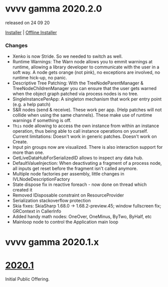 # vvvv gamma 2020.2.0
released on 24 09 20

[Installer](http://teamcity.vvvv.org/guestAuth/app/rest/builds/id:33045/artifacts/content/vvvv_gamma_2020.2.0_setup.exe) |
[Offline Installer](http://teamcity.vvvv.org/guestAuth/app/rest/builds/id:33045/artifacts/content/vvvv_gamma_2020.2.0_setup_offline.exe)


### Changes
* Xenko is now Stride. So we needed to switch as well.
* Runtime Warnings: The Warn node allows you to emmit warnings at runtime, allowing a library developer to communicate with the user in a soft way. A node gets orange (not pink), no exceptions are involved, no runtime hick-up, no panic. 
* Descriptive Tree Patching: With the TreeNodeParentManager & TreeNodeChildrenManager you can ensure that the user gets warned when the object graph patched via process nodes is no tree. 
* SingleInstancePerApp: A singleton mechanism that work per entry point (e.g. a help patch)
* S&R nodes (send & receive). These work per app. (Help patches will not collide when using the same channels). These make use of runtime warnings if something is off.
* `This` node allowing to access the own instance from within an instance operation, thus being able to call instance operations on yourself. Current limitations: Doesn't work in generic patches. Doesn't work on Create.
* Input pin groups now are visualized. There is also interaction support for more than one.
* GetLiveDataHubForSerializedID allows to inspect any data hub.
* DefaultValueInjection: When deactivating a fragment of a process node, all inputs get reset before the fragment isn't called anymore.
* Multiple node factories per assembly, little changes in IVLNodeDescriptionFactory
* State dispose fix in reactive foreach - now done on thread which created it
* Removed IDisposable constraint on ResourceProvider
* Serialization stackoverflow protection
* Skia fixes: SkiaSharp 1.68.0 -> 1.68.2-preview.45; window fullscreen fix; GRContext in CallerInfo
* Added handy math nodes: OneOver, OneMinus, ByTwo, ByHalf, etc
* Mainloop node to control the Application main loop

# vvvv gamma 2020.1.x
# [2020.1](2020.1.md)

Initial Public Offering.
